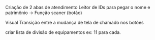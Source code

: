 Criação de 2 abas de atendimento
Leitor de IDs para pegar o nome e patrimônio -> Função scaner (botão)


Visual
Transição entre a mudança de tela de chamado nos botões

criar lista de divisão de equipamentos
ex: 11 para cada.
